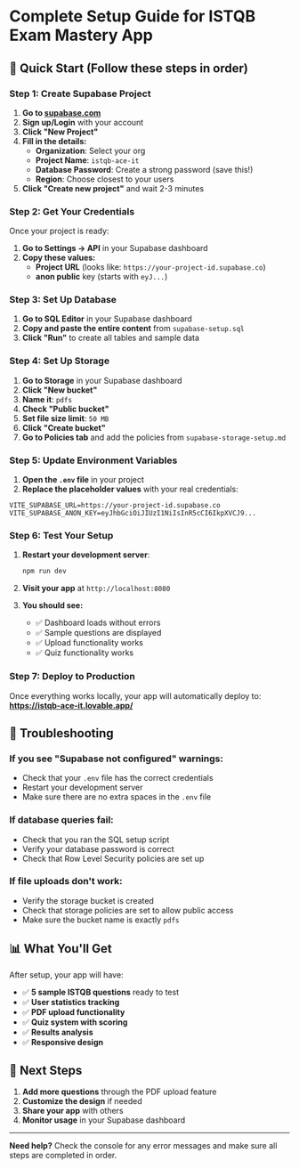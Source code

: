 # Complete Setup Guide for ISTQB Exam Mastery App

## 🚀 Quick Start (Follow these steps in order)

### Step 1: Create Supabase Project

1. **Go to [supabase.com](https://supabase.com)**
2. **Sign up/Login** with your account
3. **Click "New Project"**
4. **Fill in the details:**
   - **Organization**: Select your org
   - **Project Name**: `istqb-ace-it`
   - **Database Password**: Create a strong password (save this!)
   - **Region**: Choose closest to your users
5. **Click "Create new project"** and wait 2-3 minutes

### Step 2: Get Your Credentials

Once your project is ready:

1. **Go to Settings → API** in your Supabase dashboard
2. **Copy these values:**
   - **Project URL** (looks like: `https://your-project-id.supabase.co`)
   - **anon public** key (starts with `eyJ...`)

### Step 3: Set Up Database

1. **Go to SQL Editor** in your Supabase dashboard
2. **Copy and paste the entire content** from `supabase-setup.sql`
3. **Click "Run"** to create all tables and sample data

### Step 4: Set Up Storage

1. **Go to Storage** in your Supabase dashboard
2. **Click "New bucket"**
3. **Name it**: `pdfs`
4. **Check "Public bucket"**
5. **Set file size limit**: `50 MB`
6. **Click "Create bucket"**
7. **Go to Policies tab** and add the policies from `supabase-storage-setup.md`

### Step 5: Update Environment Variables

1. **Open the `.env` file** in your project
2. **Replace the placeholder values** with your real credentials:

```env
VITE_SUPABASE_URL=https://your-project-id.supabase.co
VITE_SUPABASE_ANON_KEY=eyJhbGciOiJIUzI1NiIsInR5cCI6IkpXVCJ9...
```

### Step 6: Test Your Setup

1. **Restart your development server**:
   ```bash
   npm run dev
   ```

2. **Visit your app** at `http://localhost:8080`

3. **You should see:**
   - ✅ Dashboard loads without errors
   - ✅ Sample questions are displayed
   - ✅ Upload functionality works
   - ✅ Quiz functionality works

### Step 7: Deploy to Production

Once everything works locally, your app will automatically deploy to:
**https://istqb-ace-it.lovable.app/**

## 🔧 Troubleshooting

### If you see "Supabase not configured" warnings:
- Check that your `.env` file has the correct credentials
- Restart your development server
- Make sure there are no extra spaces in the `.env` file

### If database queries fail:
- Check that you ran the SQL setup script
- Verify your database password is correct
- Check that Row Level Security policies are set up

### If file uploads don't work:
- Verify the storage bucket is created
- Check that storage policies are set to allow public access
- Make sure the bucket name is exactly `pdfs`

## 📊 What You'll Get

After setup, your app will have:
- ✅ **5 sample ISTQB questions** ready to test
- ✅ **User statistics tracking**
- ✅ **PDF upload functionality**
- ✅ **Quiz system with scoring**
- ✅ **Results analysis**
- ✅ **Responsive design**

## 🎯 Next Steps

1. **Add more questions** through the PDF upload feature
2. **Customize the design** if needed
3. **Share your app** with others
4. **Monitor usage** in your Supabase dashboard

---

**Need help?** Check the console for any error messages and make sure all steps are completed in order. 